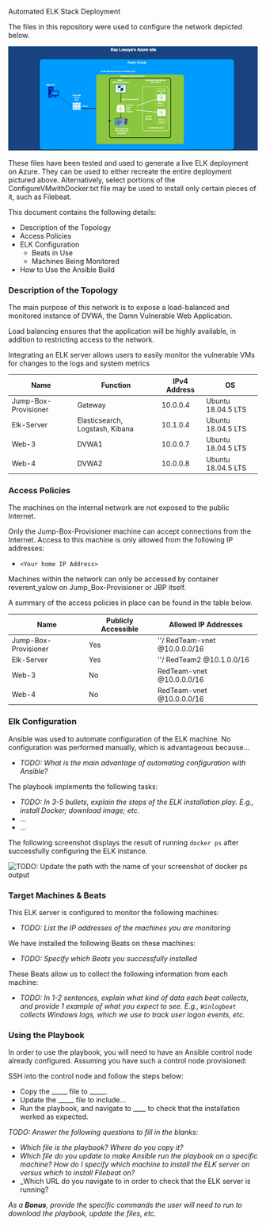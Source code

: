 Automated ELK Stack Deployment

The files in this repository were used to configure the network depicted below.

![alt text](https://github.com/raylosoya/avyssos/blob/main/Diagrams/AzureSite.PNG)

These files have been tested and used to generate a live ELK deployment on Azure. They can be used to either recreate the entire deployment pictured above. Alternatively, select portions of the ConfigureVMwithDocker.txt file may be used to install only certain pieces of it, such as Filebeat.


This document contains the following details:
- Description of the Topology
- Access Policies
- ELK Configuration
  - Beats in Use
  - Machines Being Monitored
- How to Use the Ansible Build


### Description of the Topology

The main purpose of this network is to expose a load-balanced and monitored instance of DVWA, the Damn Vulnerable Web Application.

Load balancing ensures that the application will be highly available, in addition to restricting access to the network.

Integrating an ELK server allows users to easily monitor the vulnerable VMs for changes to the logs and system metrics


| Name                 	| Function                        	| IPv4 Address 	| OS                 	|
|----------------------	|---------------------------------	|--------------	|--------------------	|
| Jump-Box-Provisioner 	| Gateway                         	| 10.0.0.4     	| Ubuntu 18.04.5 LTS 	|
| Elk-Server           	| Elasticsearch, Logstash, Kibana 	| 10.1.0.4     	| Ubuntu 18.04.5 LTS 	|
| Web-3                	| DVWA1                           	| 10.0.0.7     	| Ubuntu 18.04.5 LTS 	|
| Web-4                	| DVWA2                            	| 10.0.0.8     	| Ubuntu 18.04.5 LTS 	|

### Access Policies

The machines on the internal network are not exposed to the public Internet. 

Only the Jump-Box-Provisioner machine can accept connections from the Internet. Access to this machine is only allowed from the following IP addresses:
- `<Your home IP Address>`

Machines within the network can only be accessed by container reverent_yalow on Jump_Box-Provisioner or JBP itself.


A summary of the access policies in place can be found in the table below.

| Name                 	| Publicly Accessible  	| Allowed IP Addresses                                  	|
|----------------------	|----------------------	|-------------------------------------------------------	|
| Jump-Box-Provisioner 	| Yes                  	| '<your home IPv4 address>'/ RedTeam-vnet @10.0.0.0/16 	|
| Elk-Server           	| Yes                  	| '<your home IPv4 address>'/ RedTeam2 @10.1.0.0/16     	|
| Web-3                	| No                   	| RedTeam-vnet @10.0.0.0/16                             	|
| Web-4                	| No                   	| RedTeam-vnet @10.0.0.0/16                             	|

### Elk Configuration

Ansible was used to automate configuration of the ELK machine. No configuration was performed manually, which is advantageous because...
- _TODO: What is the main advantage of automating configuration with Ansible?_

The playbook implements the following tasks:
- _TODO: In 3-5 bullets, explain the steps of the ELK installation play. E.g., install Docker; download image; etc._
- ...
- ...

The following screenshot displays the result of running `docker ps` after successfully configuring the ELK instance.

![TODO: Update the path with the name of your screenshot of docker ps output](Images/docker_ps_output.png)

### Target Machines & Beats
This ELK server is configured to monitor the following machines:
- _TODO: List the IP addresses of the machines you are monitoring_

We have installed the following Beats on these machines:
- _TODO: Specify which Beats you successfully installed_

These Beats allow us to collect the following information from each machine:
- _TODO: In 1-2 sentences, explain what kind of data each beat collects, and provide 1 example of what you expect to see. E.g., `Winlogbeat` collects Windows logs, which we use to track user logon events, etc._

### Using the Playbook
In order to use the playbook, you will need to have an Ansible control node already configured. Assuming you have such a control node provisioned: 

SSH into the control node and follow the steps below:
- Copy the _____ file to _____.
- Update the _____ file to include...
- Run the playbook, and navigate to ____ to check that the installation worked as expected.

_TODO: Answer the following questions to fill in the blanks:_
- _Which file is the playbook? Where do you copy it?_
- _Which file do you update to make Ansible run the playbook on a specific machine? How do I specify which machine to install the ELK server on versus which to install Filebeat on?_
- _Which URL do you navigate to in order to check that the ELK server is running?

_As a **Bonus**, provide the specific commands the user will need to run to download the playbook, update the files, etc._
